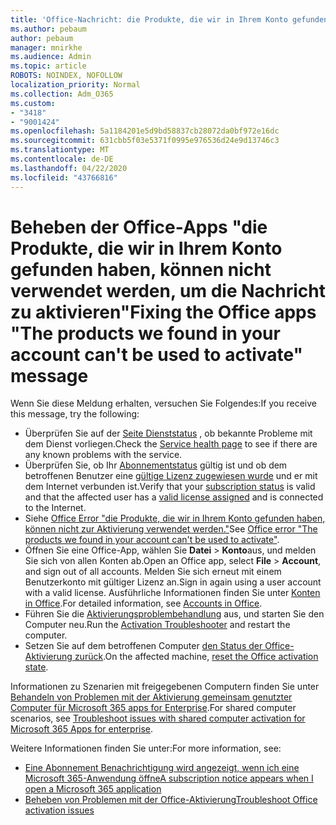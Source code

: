 ```yaml
---
title: 'Office-Nachricht: die Produkte, die wir in Ihrem Konto gefunden haben, können nicht zum Aktivieren verwendet werden.'
ms.author: pebaum
author: pebaum
manager: mnirkhe
ms.audience: Admin
ms.topic: article
ROBOTS: NOINDEX, NOFOLLOW
localization_priority: Normal
ms.collection: Adm_O365
ms.custom:
- "3418"
- "9001424"
ms.openlocfilehash: 5a1184201e5d9bd58837cb28072da0bf972e16dc
ms.sourcegitcommit: 631cbb5f03e5371f0995e976536d24e9d13746c3
ms.translationtype: MT
ms.contentlocale: de-DE
ms.lasthandoff: 04/22/2020
ms.locfileid: "43766816"
---
```

# <a name="fixing-the-office-apps-the-products-we-found-in-your-account-cant-be-used-to-activate-message"></a><span data-ttu-id="1f35c-102">Beheben der Office-Apps "die Produkte, die wir in Ihrem Konto gefunden haben, können nicht verwendet werden, um die Nachricht zu aktivieren"</span><span class="sxs-lookup"><span data-stu-id="1f35c-102">Fixing the Office apps "The products we found in your account can't be used to activate" message</span></span>

<span data-ttu-id="1f35c-103">Wenn Sie diese Meldung erhalten, versuchen Sie Folgendes:</span><span class="sxs-lookup"><span data-stu-id="1f35c-103">If you receive this message, try the following:</span></span>

- <span data-ttu-id="1f35c-104">Überprüfen Sie auf der [Seite Dienststatus](https://docs.microsoft.com/office365/enterprise/view-service-health) , ob bekannte Probleme mit dem Dienst vorliegen.</span><span class="sxs-lookup"><span data-stu-id="1f35c-104">Check the [Service health page](https://docs.microsoft.com/office365/enterprise/view-service-health) to see if there are any known problems with the service.</span></span>
- <span data-ttu-id="1f35c-105">Überprüfen Sie, ob Ihr [Abonnementstatus](https://support.office.com/article/0d23d3c0-c19c-4b2f-9845-5344fedc4380#bkmk_checksubscription) gültig ist und ob dem betroffenen Benutzer eine [gültige Lizenz zugewiesen wurde](https://support.office.com/article/997596B5-4173-4627-B915-36ABAC6786DC) und er mit dem Internet verbunden ist.</span><span class="sxs-lookup"><span data-stu-id="1f35c-105">Verify that your [subscription status](https://support.office.com/article/0d23d3c0-c19c-4b2f-9845-5344fedc4380#bkmk_checksubscription) is valid and that the affected user has a [valid license assigned](https://support.office.com/article/997596B5-4173-4627-B915-36ABAC6786DC) and is connected to the Internet.</span></span> 
- <span data-ttu-id="1f35c-106">Siehe [Office Error "die Produkte, die wir in Ihrem Konto gefunden haben, können nicht zur Aktivierung verwendet werden."](https://support.office.com/article/c9f9a0b3-5aae-4131-8077-21e6a59f141e)</span><span class="sxs-lookup"><span data-stu-id="1f35c-106">See [Office error "The products we found in your account can't be used to activate"](https://support.office.com/article/c9f9a0b3-5aae-4131-8077-21e6a59f141e).</span></span>
- <span data-ttu-id="1f35c-107">Öffnen Sie eine Office-App, wählen Sie **Datei** > **Konto**aus, und melden Sie sich von allen Konten ab.</span><span class="sxs-lookup"><span data-stu-id="1f35c-107">Open an Office app, select **File** > **Account**, and sign out of all accounts.</span></span> <span data-ttu-id="1f35c-108">Melden Sie sich erneut mit einem Benutzerkonto mit gültiger Lizenz an.</span><span class="sxs-lookup"><span data-stu-id="1f35c-108">Sign in again using a user account with a valid license.</span></span> <span data-ttu-id="1f35c-109">Ausführliche Informationen finden Sie unter [Konten in Office](https://support.office.com/article/628ea040-f265-49de-b986-be09c3ebf8a9).</span><span class="sxs-lookup"><span data-stu-id="1f35c-109">For detailed information, see [Accounts in Office](https://support.office.com/article/628ea040-f265-49de-b986-be09c3ebf8a9).</span></span>
- <span data-ttu-id="1f35c-110">Führen Sie die [Aktivierungsproblembehandlung](https://aka.ms/SARA-OfficeActivation-Alchemy) aus, und starten Sie den Computer neu.</span><span class="sxs-lookup"><span data-stu-id="1f35c-110">Run the [Activation Troubleshooter](https://aka.ms/SARA-OfficeActivation-Alchemy) and restart the computer.</span></span>
- <span data-ttu-id="1f35c-111">Setzen Sie auf dem betroffenen Computer [den Status der Office-Aktivierung zurück](https://docs.microsoft.com/office365/troubleshoot/activation/reset-office-365-proplus-activation-state).</span><span class="sxs-lookup"><span data-stu-id="1f35c-111">On the affected machine, [reset the Office activation state](https://docs.microsoft.com/office365/troubleshoot/activation/reset-office-365-proplus-activation-state).</span></span>

<span data-ttu-id="1f35c-112">Informationen zu Szenarien mit freigegebenen Computern finden Sie unter [Behandeln von Problemen mit der Aktivierung gemeinsam genutzter Computer für Microsoft 365 apps for Enterprise](https://docs.microsoft.com/deployoffice/troubleshoot-issues-with-shared-computer-activation-for-office-365-proplus).</span><span class="sxs-lookup"><span data-stu-id="1f35c-112">For shared computer scenarios, see [Troubleshoot issues with shared computer activation for Microsoft 365 Apps for enterprise](https://docs.microsoft.com/deployoffice/troubleshoot-issues-with-shared-computer-activation-for-office-365-proplus).</span></span>

<span data-ttu-id="1f35c-113">Weitere Informationen finden Sie unter:</span><span class="sxs-lookup"><span data-stu-id="1f35c-113">For more information, see:</span></span> 
- [<span data-ttu-id="1f35c-114">Eine Abonnement Benachrichtigung wird angezeigt, wenn ich eine Microsoft 365-Anwendung öffne</span><span class="sxs-lookup"><span data-stu-id="1f35c-114">A subscription notice appears when I open a Microsoft 365 application</span></span>](https://support.office.com/article/4cabe32c-f594-4c0e-9191-3d3ade10cceb)
- [<span data-ttu-id="1f35c-115">Beheben von Problemen mit der Office-Aktivierung</span><span class="sxs-lookup"><span data-stu-id="1f35c-115">Troubleshoot Office activation issues</span></span>](https://support.office.com/article/0d23d3c0-c19c-4b2f-9845-5344fedc4380)